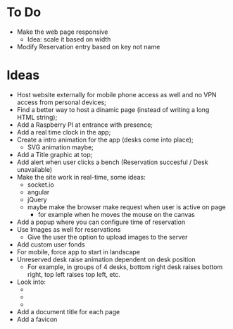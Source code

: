 # To Do
* Make the web page responsive
  * Idea: scale it based on width
* Modify Reservation entry based on key not name

# Ideas
* Host website externally for mobile phone access as well and no VPN access from personal devices;
* Find a better way to host a dinamic page (instead of writing a long HTML string);
* Add a Raspberry PI at entrance with presence;
* Add a real time clock in the app;
* Create a intro animation for the app (desks come into place);
  * SVG animation maybe;
* Add a Title graphic at top;
* Add alert when user clicks a bench (Reservation succesful / Desk unavailable)
* Make the site work in real-time, some ideas:
  * socket.io
  * angular
  * jQuery
  * maybe make the browser make request when user is active on page
    * for example when he moves the mouse on the canvas
* Add a popup where you can configure time of reservation
* Use Images as well for reservations
  * Give the user the option to upload images to the server
* Add custom user fonds
* For mobile, force app to start in landscape
* Unreserved desk raise animation dependent on desk position
  * For example, in groups of 4 desks, bottom right desk raises bottom right, top left raises top left, etc.
* Look into:
    *   <html lang="en">
    *   <meta http-equiv="X-UA-Compatible" content="IE=edge">
    *   <meta name="viewport" content="width=device-width, initial-scale=1.0">
* Add a document title for each page
* Add a favicon